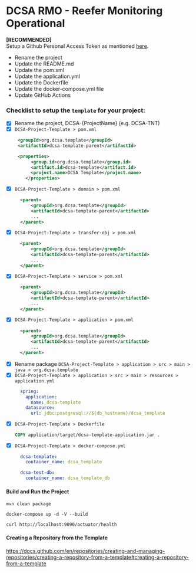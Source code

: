 # DCSA RMO - Reefer Monitoring Operational

**[RECOMMENDED]** <br>
Setup a Github Personal Access Token as mentioned [here](https://github.com/dcsaorg/DCSA-Core/blob/master/README.md#how-to-use-dcsa-core-packages).

- Rename the project
- Update the README.md
- Update the pom.xml
- Update the application.yml
- Update the Dockerfile
- Update the docker-compose.yml file
- Update GitHub Actions

### Checklist to setup the `template` for your project:
- [x] Rename the project, DCSA-{ProjectName} (e.g. DCSA-TNT)
- [x] `DCSA-Project-Template > pom.xml`
  ```xml
   <groupId>org.dcsa.template</groupId>
   <artifactId>dcsa-template-parent</artifactId>

   <properties>
        <group.id>org.dcsa.template</group.id>
        <artifact.id>dcsa-template</artifact.id>
        <project.name>DCSA Template</project.name>
	  </properties>
  ```
- [x] `DCSA-Project-Template > domain > pom.xml`
  ```xml
    <parent>
        <groupId>org.dcsa.template</groupId>
        <artifactId>dcsa-template-parent</artifactId>
        ...
    </parent>
  ```
- [x] `DCSA-Project-Template > transfer-obj > pom.xml`
  ```xml
    <parent>
        <groupId>org.dcsa.template</groupId>
        <artifactId>dcsa-template-parent</artifactId>
        ...
    </parent>
  ```
- [x] `DCSA-Project-Template > service > pom.xml`
  ```xml
    <parent>
        <groupId>org.dcsa.template</groupId>
        <artifactId>dcsa-template-parent</artifactId>
        ...
    </parent>
  ```
- [x] `DCSA-Project-Template > application > pom.xml`
  ```xml
    <parent>
        <groupId>org.dcsa.template</groupId>
        <artifactId>dcsa-template-parent</artifactId>
        ...
    </parent>
  ```
- [x] Rename package `DCSA-Project-Template > application > src > main > java > org.dcsa.template`
- [x] `DCSA-Project-Template > application > src > main > resources > application.yml`
  ```yaml
    spring:
      application:
        name: dcsa-template
      datasource:
        url: jdbc:postgresql://${db_hostname}/dcsa_template
  ```
- [x] `DCSA-Project-Template > Dockerfile`
  ```dockerfile
  COPY application/target/dcsa-template-application.jar .
  ```
- [x] `DCSA-Project-Template > docker-compose.yml`
  ```yaml
    dcsa-template:
      container_name: dcsa_template

    dcsa-test-db:
      container_name: dcsa_template_db
  ```

#### Build and Run the Project
```shell
mvn clean package

docker-compose up -d -V --build

curl http://localhost:9090/actuator/health
```

#### Creating a Repository from the Template
https://docs.github.com/en/repositories/creating-and-managing-repositories/creating-a-repository-from-a-template#creating-a-repository-from-a-template
